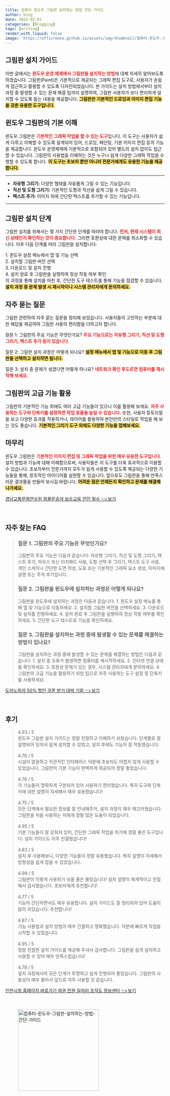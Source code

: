 ```yaml
---
title: 컴퓨터 윈도우 그림판 설치하는 방법 간단 가이드
author: bing
date: 2025-02-01
categories: [Blogging]
tags: [writing]
render_with_liquid: false
image: 'https://afficreate.github.io/assets/img/thumbnail/컴퓨터-윈도우-그림판-설치하는-방법-간단-가이드.webp'
---
```



<h2 id='그림판 설치 가이드'>그림판 설치 가이드</h2>

<p>이번 글에서는 <b><span style="color: #ee2323;">윈도우 운영 체제에서 그림판을 설치하는 방법</span></b>에 대해 자세히 알아보도록 하겠습니다. 그림판(Paint)은 기본적으로 제공되는 그래픽 편집 도구로, 사용자가 손쉽게 접근하고 활용할 수 있도록 디자인되었습니다. 본 가이드는 설치 방법에서부터 설치 과정 중 발생할 수 있는 문제 해결 팁까지 설명하여, 그림판 사용자가 보다 편리하게 설치할 수 있도록 돕는 내용을 제공합니다. <b><span style="background-color: #ffe066;">그림판은 기본적인 드로잉과 이미지 편집 기능을 갖춘 유용한 도구입니다.</span></b></p>

<h2 id='윈도우 그림판의 기본 이해'>윈도우 그림판의 기본 이해</h2>

<p>윈도우 그림판은 <b><span style="color: #ee2323;">기본적인 그래픽 작업을 할 수 있는 도구</span></b>입니다. 이 도구는 사용자가 쉽게 다루고 이해할 수 있도록 설계되어 있어, 드로잉, 페인팅, 기본 이미지 편집 등의 기능을 제공합니다. 윈도우 운영체제에 기본적으로 포함되어 있어 별도의 설치 없이도 접근할 수 있습니다. 그림판의 사용법을 이해하는 것은 누구나 쉽게 다양한 그래픽 작업을 수행할 수 있도록 합니다. <b><span style="background-color: #ffe066;">이 도구는 초보자 뿐만 아니라 전문가에게도 유용한 기능을 제공합니다.</span></b></p>

<hr />

<ul>
    <li><b>자유형 그리기:</b> 다양한 형태를 자유롭게 그릴 수 있는 기능입니다.</li>
    <li><b>직선 및 도형 그리기:</b> 기본적인 도형과 직선을 쉽게 그릴 수 있습니다.</li>
    <li><b>텍스트 추가:</b> 이미지 위에 간단한 텍스트를 추가할 수 있는 기능입니다.</li>
</ul>

<hr />

<h2 id='그림판 설치 단계'>그림판 설치 단계</h2>

<p>그림판 설치를 위해서는 몇 가지 간단한 단계를 따라야 합니다. <b><span style="color: #ee2323;">먼저, 현재 시스템이 최신 상태인지 확인하는 것이 중요합니다.</span></b> 그러면 호환성에 대한 문제를 최소화할 수 있습니다. 이후 다음 단계를 따라 그림판을 설치합니다:</p>

<p>1. 윈도우 설정 메뉴에서 앱 및 기능 선택<br>
2. 설치할 그림판 버전 선택<br>
3. 다운로드 및 설치 진행<br>
4. 설치 완료 후 그림판을 실행하여 정상 작동 여부 확인<br>
이 과정을 통해 설치를 마친 후, 간단한 도구 테스트를 통해 기능을 점검할 수 있습니다. <b><span style="background-color: #ffe066;">설치 과정 중 문제 발생 시 재시작이나 시스템 관리자에게 문의하세요.</span></b></p>

<h2 id='자주 묻는 질문'>자주 묻는 질문</h2>

<p>그림판 관련하여 자주 묻는 질문을 정리해 보았습니다. 사용자들이 고민하는 부분에 대한 해답을 제공하여 그림판 사용의 편리함을 더하고자 합니다.</p>

<p>질문 1: 그림판의 주요 기능은 무엇인가요? <b><span style="color: #ee2323;">주요 기능으로는 자유형 그리기, 직선 및 도형 그리기, 텍스트 추가 등이 있습니다.</span></b></p>

<p>질문 2: 그림판 설치 과정은 어떻게 되나요? <b><span style="background-color: #ffe066;">설정 메뉴에서 앱 및 기능으로 이동 후 그림판을 선택하고 설치하면 됩니다.</span></b></p>

<p>질문 3: 설치 중 문제가 생겼다면 어떻게 하나요? <b><span style="color: #ee2323;">네트워크 확인 후도르면 컴퓨터를 재시작해 보세요.</span></b></p>

<h2 id='그림판의 고급 기능 활용'>그림판의 고급 기능 활용</h2>

<p>그림판의 기본적인 기능 외에도 여러 고급 기능들이 있으니 이를 활용해 보세요. <b><span style="color: #ee2323;">자주 사용하는 도구와 단축키를 설정하면 작업 효율을 높일 수 있습니다.</span></b> 또한, 사용자 튜토리얼을 보고 다양한 효과를 적용하거나, 레이어를 활용하여 본인만의 스타일로 작업을 해 보는 것도 좋습니다. <b><span style="background-color: #ffe066;">기본적인 그리기 도구 외에도 다양한 기능을 접해보세요.</span></b></p>

<h2 id='마무리'>마무리</h2>

<p>윈도우 그림판은 <b><span style="color: #ee2323;">기본적인 이미지 편집 및 그래픽 작업을 위한 매우 유용한 도구입니다.</span></b> 설치 방법과 기능에 대해 이해함으로써, 사용자들은 이 도구를 더욱 효과적으로 이용할 수 있습니다. 초보자부터 전문가까지 모두가 쉽게 사용할 수 있도록 제공되는 다양한 기능들을 통해, 창조적인 아이디어를 실현할 수 있습니다. 앞으로도 그림판을 통해 만족스러운 결과물을 만들어 보시길 바랍니다. <b><span style="background-color: #ffe066;">어려운 점은 언제든지 확인하고 문제를 해결해 나가세요.</span></b></p>


<p><a class="click-button" title="경남교통문화연수원 화물운송자 보수교육 안전 필수" href="https://afficreate.github.io/posts/%EA%B2%BD%EB%82%A8%EA%B5%90%ED%86%B5%EB%AC%B8%ED%99%94%EC%97%B0%EC%88%98%EC%9B%90-%ED%99%94%EB%AC%BC%EC%9A%B4%EC%86%A1%EC%9E%90-%EB%B3%B4%EC%88%98%EA%B5%90%EC%9C%A1-%EC%95%88%EC%A0%84-%ED%95%84%EC%88%98/" rel="dofollow">경남교통문화연수원 화물운송자 보수교육 안전 필수 👈 보기</a></p><br>
<h2 id='자주_찾는_FAQ'>자주 찾는 FAQ</h2>
<div itemscope="" itemtype="https://schema.org/FAQPage"> 
<blockquote> 
<div itemscope="" itemprop="mainEntity" itemtype="https://schema.org/Question"> 
<h3 itemprop="name">질문 1. 그림판의 주요 기능은 무엇인가요?</h3> 
<div itemscope="" itemprop="acceptedAnswer" itemtype="https://schema.org/Answer"> 
<span itemprop="text"> 
<p>그림판의 주요 기능은 다음과 같습니다: 자유형 그리기, 직선 및 도형 그리기, 텍스트 추가, 마우스 또는 터치패드 사용, 도형 선택 후 그리기, 텍스트 도구 사용, 개인 스케치나 간단한 도면 작성, 도표 또는 기본적인 그래픽 요소 생성, 이미지에 설명 또는 주석 추가입니다.</p> 
</span> 
</div> 
</div> 

<div itemscope="" itemprop="mainEntity" itemtype="https://schema.org/Question"> 
<h3 itemprop="name">질문 2. 그림판을 윈도우에 설치하는 과정은 어떻게 되나요?</h3> 
<div itemscope="" itemprop="acceptedAnswer" itemtype="https://schema.org/Answer"> 
<span itemprop="text"> 
<p>그림판을 윈도우에 설치하는 과정은 다음과 같습니다: 1. 윈도우 설정 메뉴를 통해 앱 및 기능으로 이동하세요. 2. 설치할 그림판 버전을 선택하세요. 3. 다운로드 및 설치를 진행하세요. 4. 설치 완료 후 그림판을 실행하여 정상 작동 여부를 확인하세요. 5. 간단한 도구 테스트로 기능을 확인하세요.</p> 
</span> 
</div> 
</div> 

<div itemscope="" itemprop="mainEntity" itemtype="https://schema.org/Question"> 
<h3 itemprop="name">질문 3. 그림판을 설치하는 과정 중에 발생할 수 있는 문제를 해결하는 방법이 있나요?</h3> 
<div itemscope="" itemprop="acceptedAnswer" itemtype="https://schema.org/Answer"> 
<span itemprop="text"> 
<p>그림판을 설치하는 과정 중에 발생할 수 있는 문제를 해결하는 방법은 다음과 같습니다: 1. 설치 중 오류가 발생하면 컴퓨터를 재시작하세요. 2. 인터넷 연결 상태를 확인하세요. 3. 호환성 문제가 있는 경우, 시스템 관리자에게 문의하세요. 4. 그림판의 고급 기능을 활용하기 위한 팁으로 자주 사용하는 도구 설정 및 단축키를 사용하세요.</p> 
</span> 
</div> 
</div> 
</blockquote> 
</div>
<p><a class="click-button" title="도미노피자 50% 할인 쿠폰 받기 대박 기회" href="https://afficreate.github.io/posts/%EB%8F%84%EB%AF%B8%EB%85%B8%ED%94%BC%EC%9E%90-50-%ED%95%A0%EC%9D%B8-%EC%BF%A0%ED%8F%B0-%EB%B0%9B%EA%B8%B0-%EB%8C%80%EB%B0%95-%EA%B8%B0%ED%9A%8C/" rel="dofollow">도미노피자 50% 할인 쿠폰 받기 대박 기회 👈 보기</a></p><br>
<h2 id='후기'>후기</h2>
<div itemscope itemtype="https://schema.org/Product">
  <blockquote>
  <div itemprop="review" itemscope itemtype="https://schema.org/Review">
      <div itemprop="reviewRating" itemscope itemtype="https://schema.org/Rating"> <span itemprop="ratingValue">4.93</span> / <span itemprop="bestRating">5</span> </div>
      <span itemprop="reviewBody">윈도우 그림판 설치 가이드는 정말 친절하고 이해하기 쉬웠습니다. 단계별로 잘 설명되어 있어서 쉽게 설치할 수 있었고, 설치 후에도 기능이 잘 작동했습니다.</span>
  </div>
  <br>
  <div itemprop="review" itemscope itemtype="https://schema.org/Review">
      <div itemprop="reviewRating" itemscope itemtype="https://schema.org/Rating"> <span itemprop="ratingValue">4.76</span> / <span itemprop="bestRating">5</span> </div>
      <span itemprop="reviewBody">시설이 깔끔하고 직관적인 인터페이스 덕분에 초보자도 어렵지 않게 사용할 수 있었습니다. 그림판의 기본 기능이 완벽하게 제공되어 정말 좋았습니다.</span>
  </div>
  <br>
  <div itemprop="review" itemscope itemtype="https://schema.org/Review">
      <div itemprop="reviewRating" itemscope itemtype="https://schema.org/Rating"> <span itemprop="ratingValue">4.76</span> / <span itemprop="bestRating">5</span> </div>
      <span itemprop="reviewBody">각 기능들이 명확하게 구분되어 있어 사용하기 편리했습니다. 특히 도구와 단축키에 대한 설명이 자세해서 매우 유용했습니다!</span>
  </div>
  <br>
  <div itemprop="review" itemscope itemtype="https://schema.org/Review">
      <div itemprop="reviewRating" itemscope itemtype="https://schema.org/Rating"> <span itemprop="ratingValue">4.75</span> / <span itemprop="bestRating">5</span> </div>
      <span itemprop="reviewBody">모든 단계에서 필요한 정보를 잘 안내해주어, 설치 과정이 매우 매끄러웠습니다. 그림판을 처음 사용하는 저에게 정말 많은 도움이 되었습니다.</span>
  </div>
  <br>
  <div itemprop="review" itemscope itemtype="https://schema.org/Review">
      <div itemprop="reviewRating" itemscope itemtype="https://schema.org/Rating"> <span itemprop="ratingValue">4.95</span> / <span itemprop="bestRating">5</span> </div>
      <span itemprop="reviewBody">기본 기능들이 잘 갖춰져 있어, 간단한 그래픽 작업을 하기에 정말 좋은 도구입니다. 설치 가이드도 아주 친절했습니다!</span>
  </div>
  <br>
  <div itemprop="review" itemscope itemtype="https://schema.org/Review">
      <div itemprop="reviewRating" itemscope itemtype="https://schema.org/Rating"> <span itemprop="ratingValue">4.83</span> / <span itemprop="bestRating">5</span> </div>
      <span itemprop="reviewBody">설치 후 사용해보니, 다양한 기능들이 정말 유용했습니다. 특히 설명이 자세해서 방향성을 쉽게 잡을 수 있었습니다.</span>
  </div>
  <br>
  <div itemprop="review" itemscope itemtype="https://schema.org/Review">
      <div itemprop="reviewRating" itemscope itemtype="https://schema.org/Rating"> <span itemprop="ratingValue">4.99</span> / <span itemprop="bestRating">5</span> </div>
      <span itemprop="reviewBody">그림판이 이렇게 사용하기 쉬울 줄은 몰랐습니다! 설치 설명이 체계적이고 친절해서 감사했습니다. 초보자에게 추천합니다!</span>
  </div>
  <br>
  <div itemprop="review" itemscope itemtype="https://schema.org/Review">
      <div itemprop="reviewRating" itemscope itemtype="https://schema.org/Rating"> <span itemprop="ratingValue">4.77</span> / <span itemprop="bestRating">5</span> </div>
      <span itemprop="reviewBody">기능이 간단하면서도 매우 유용합니다. 설치 가이드도 잘 정리되어 있어 도움이 많이 되었습니다. 추천합니다!</span>
  </div>
  <br>
  <div itemprop="review" itemscope itemtype="https://schema.org/Review">
      <div itemprop="reviewRating" itemscope itemtype="https://schema.org/Rating"> <span itemprop="ratingValue">4.87</span> / <span itemprop="bestRating">5</span> </div>
      <span itemprop="reviewBody">기능 사용법과 설치 방법이 매우 간결하고 명확했습니다. 덕분에 빠르게 작업을 시작할 수 있었습니다.</span>
  </div>
  <br>
  <div itemprop="review" itemscope itemtype="https://schema.org/Review">
      <div itemprop="reviewRating" itemscope itemtype="https://schema.org/Rating"> <span itemprop="ratingValue">4.95</span> / <span itemprop="bestRating">5</span> </div>
      <span itemprop="reviewBody">정말 친절한 설치 가이드를 제공해 주셔서 감사합니다. 그림판을 쉽게 설치하고 사용할 수 있어 매우 만족스럽습니다!</span>
  </div>
  <br>
  <div itemprop="review" itemscope itemtype="https://schema.org/Review">
      <div itemprop="reviewRating" itemscope itemtype="https://schema.org/Rating"> <span itemprop="ratingValue">4.78</span> / <span itemprop="bestRating">5</span> </div>
      <span itemprop="reviewBody">설치 과정에서의 모든 단계가 투명하고 쉽게 진행되어 좋았습니다. 그림판의 사용성이 매우 좋아서 앞으로 자주 사용할 것 같습니다.</span>
  </div>
  </blockquote>
</div>
<p><a class="click-button" title="인천시청 홈페이지 바로가기 여권 민원 일자리 조직도 정보센터" href="https://afficreate.github.io/posts/%EC%9D%B8%EC%B2%9C%EC%8B%9C%EC%B2%AD-%ED%99%88%ED%8E%98%EC%9D%B4%EC%A7%80-%EB%B0%94%EB%A1%9C%EA%B0%80%EA%B8%B0-%EC%97%AC%EA%B6%8C-%EB%AF%BC%EC%9B%90-%EC%9D%BC%EC%9E%90%EB%A6%AC-%EC%A1%B0%EC%A7%81%EB%8F%84-%EC%A0%95%EB%B3%B4%EC%84%BC%ED%84%B0/" rel="dofollow">인천시청 홈페이지 바로가기 여권 민원 일자리 조직도 정보센터 👈 보기</a></p><br>
<figure class="image"><img src="https://afficreate.github.io/assets/img/thumbnail/컴퓨터-윈도우-그림판-설치하는-방법-간단-가이드.webp" alt="컴퓨터-윈도우-그림판-설치하는-방법-간단-가이드" width="256" height="256"></figure>